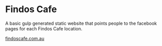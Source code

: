 # Findos Cafe

A basic gulp generated static website that points people to the facebook pages for each Findos Cafe location.

[findoscafe.com.au](http://findoscafe.com.au)
